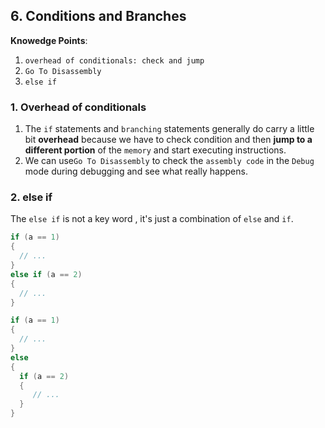 ## 6. Conditions and Branches

**Knowedge Points**:

1. `overhead of conditionals: check and jump`
2. `Go To Disassembly`
3. `else if`

### 1. Overhead of conditionals

1. The `if` statements and `branching` statements generally do carry a little bit **overhead** because we have to check condition and then **jump to a different portion** of the `memory` and start executing instructions.
2. We can use`Go To Disassembly` to check the `assembly code` in the `Debug` mode during debugging and see what really happens.

### 2. else if

The `else if` is not a key word , it's just a combination of `else` and `if`.

```c++
if (a == 1)
{
  // ...
}
else if (a == 2)
{
  // ...
}

if (a == 1)
{
  // ...
}
else
{
  if (a == 2)
  {
     // ...
  }
}
```

